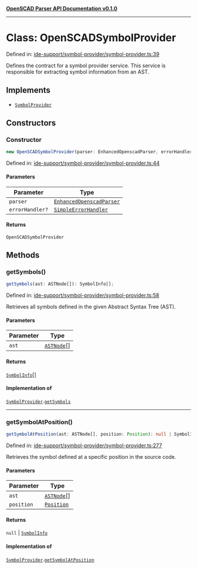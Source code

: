[**OpenSCAD Parser API Documentation v0.1.0**](../README.md)

***

# Class: OpenSCADSymbolProvider

Defined in: [ide-support/symbol-provider/symbol-provider.ts:39](https://github.com/holistic-stack/openscad-tree-sitter/blob/57470856b239e8ae819e2b2fa40ff65d8c04912f/packages/openscad-parser/src/lib/ide-support/symbol-provider/symbol-provider.ts#L39)

Defines the contract for a symbol provider service.
This service is responsible for extracting symbol information from an AST.

## Implements

- [`SymbolProvider`](../interfaces/SymbolProvider.md)

## Constructors

### Constructor

```ts
new OpenSCADSymbolProvider(parser: EnhancedOpenscadParser, errorHandler?: SimpleErrorHandler): OpenSCADSymbolProvider;
```

Defined in: [ide-support/symbol-provider/symbol-provider.ts:44](https://github.com/holistic-stack/openscad-tree-sitter/blob/57470856b239e8ae819e2b2fa40ff65d8c04912f/packages/openscad-parser/src/lib/ide-support/symbol-provider/symbol-provider.ts#L44)

#### Parameters

| Parameter | Type |
| ------ | ------ |
| `parser` | [`EnhancedOpenscadParser`](EnhancedOpenscadParser.md) |
| `errorHandler?` | [`SimpleErrorHandler`](SimpleErrorHandler.md) |

#### Returns

`OpenSCADSymbolProvider`

## Methods

### getSymbols()

```ts
getSymbols(ast: ASTNode[]): SymbolInfo[];
```

Defined in: [ide-support/symbol-provider/symbol-provider.ts:58](https://github.com/holistic-stack/openscad-tree-sitter/blob/57470856b239e8ae819e2b2fa40ff65d8c04912f/packages/openscad-parser/src/lib/ide-support/symbol-provider/symbol-provider.ts#L58)

Retrieves all symbols defined in the given Abstract Syntax Tree (AST).

#### Parameters

| Parameter | Type |
| ------ | ------ |
| `ast` | [`ASTNode`](../type-aliases/ASTNode.md)[] |

#### Returns

[`SymbolInfo`](../interfaces/SymbolInfo.md)[]

#### Implementation of

[`SymbolProvider`](../interfaces/SymbolProvider.md).[`getSymbols`](../interfaces/SymbolProvider.md#getsymbols)

***

### getSymbolAtPosition()

```ts
getSymbolAtPosition(ast: ASTNode[], position: Position): null | SymbolInfo;
```

Defined in: [ide-support/symbol-provider/symbol-provider.ts:277](https://github.com/holistic-stack/openscad-tree-sitter/blob/57470856b239e8ae819e2b2fa40ff65d8c04912f/packages/openscad-parser/src/lib/ide-support/symbol-provider/symbol-provider.ts#L277)

Retrieves the symbol defined at a specific position in the source code.

#### Parameters

| Parameter | Type |
| ------ | ------ |
| `ast` | [`ASTNode`](../type-aliases/ASTNode.md)[] |
| `position` | [`Position`](../interfaces/Position.md) |

#### Returns

`null` \| [`SymbolInfo`](../interfaces/SymbolInfo.md)

#### Implementation of

[`SymbolProvider`](../interfaces/SymbolProvider.md).[`getSymbolAtPosition`](../interfaces/SymbolProvider.md#getsymbolatposition)
